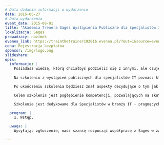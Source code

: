 ```yaml
---
# Data dodania informacji o wydarzeniu
date: 2016-06-27
# Data wydarzenia
event_date: 2015-08-01
title: "Akademia Trenera Sages Wystąpienia Publiczne dla Specjalistów IT"
lokalizacja: Sages
prowadzacy: nazimek
evenea_link: https://trainthetrainer102016.evenea.pl/?out=1&source=event_iframe
cena: Rejestracja bezpłatna
sponsor: /img/logo.png
slideshare:
opis:
  informacje: |
    Posiadasz wiedzę, którą chciałbyś podzielić się z innymi, ale czujesz nieprzyjemne skurcze na samą myśl o prezentowaniu się przed większą publicznością? Jak to jest, że nie masz problemu z opowiedzeniem zabawnej anegdoty przy rodzinnym stole zajadając karpia i bigos, ale gdy chcesz przekazać jakąś ideę na scenie to brakuje Ci słów? Chcesz poznać tajniki skutecznej komunikacji?
    
    Na szkoleniu z wystąpień publicznych dla specjalistów IT poznasz kluczowe zagadnienia związane z komunikacją międzyludzką. Dowiesz się jak zwiększyć siłę swojego przekazu, jak prezentować w sposób jasny i klarowny swoją wiedzę, a ponad wszystko jak przy tym pozostać naturalnym. Przećwiczysz w praktyce zdobytą wiedzę oraz dowiesz się w jaki sposób kontynuować swoją drogę Profesjonalnego Mówcy.

    Po ukończeniu szkolenia będziesz znał aspekty decydujące o tym jak jesteś postrzegany przez innych. Otrzymasz jasny plan pozwalający na przygotowanie od początku do końca swojego wystąpienia.

    Celem szkolenia jest pogłębienie kompetencji, pozwalających na skuteczne dotarcie do odbiorcy, w wystąpieniach publicznych.

    Szkolenie jest dedykowane dla Specjalistów w branży IT - pragnących rozwinąć umiejętność przemawiania na scenie.

  program: |
    1. Wstęp.

  uwaga: |
    Wysyłając zgłoszenie, masz szansę rozpocząć współpracę z Sages w zakresie prowadzenia szkoleń (autorskich bądź istniejących już w naszej ofercie). Mamy nadzieję poznać Was bliżej podczas szkolenia. Z wybranymi kandydatami skontaktujemy się drogą mailową lub telefonicznie. Liczba miejsc na szkoleniu jest ograniczona. Wybór uczestników będzie dokonywany na podstawie podanego profilu LinkedIn / Goldenline.

---
```

